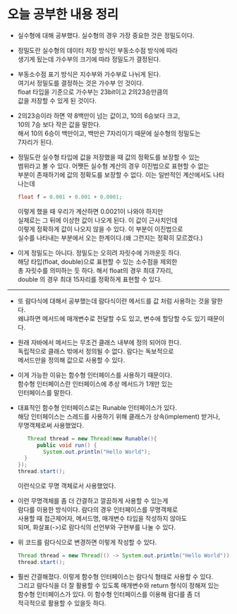 # 오늘 공부한 내용 정리     
* 실수형에 대해 공부했다. 실수형의 경우 가장 중요한 것은 정밀도이다.    
* 정밀도란 실수형의 데이터 저장 방식인 부동소수점 방식에 따라     
  생기게 됬는데 가수부의 크기에 따라 정밀도가 결정된다.     
* 부동소수점 표기 방식은 지수부와 가수부로 나뉘게 된다.     
  여기서 정밀도를 결정하는 것은 가수부 인 것이다.     
  float 타입을 기준으로 가수부는 23bit이고 2의23승만큼의     
  값을 저장할 수 있게 된 것이다.    
* 2의23승이라 하면 약 8백만이 넘는 값이고, 10의 6승보다 크고,    
  10의 7승 보다 작은 값을 말한다.     
  해서 10의 6승이 백만이고, 백만은 7자리이기 때문에 실수형의 정밀도는    
  7자리가 된다.       
* 정밀도란 실수형 타입에 값을 저장했을 때 값의 정확도를 보장할 수 있는      
  범위라고 볼 수 있다. 어쨋든 실수형 계산의 경우 이진법으로 표현할 수 없는    
  부분이 존재하기에 값의 정확도를 보장할 수 없다.
  이는 일반적인 계산에서도 나타나는데      
  ```java
  float f = 0.001 + 0.001 + 0.0001; 
  ```
  이렇게 했을 때 우리가 계산하면 0.0021이 나와야 하지만     
  실제로는 그 뒤에 이상한 값이 나오게 된다. 이 값이 근사치인데    
  이렇게 정확하게 값이 나오지 않을 수 있다. 이 부분이 이진법으로    
  실수를 나타내는 부분에서 오는 한계이다.(왜 그런지는 정확히 모르겠다.)    
  
* 이게 정밀도는 아니다. 정밀도는 오히려 자릿수에 가까운듯 하다.     
  해당 타입(float, double)으로 표현할 수 있는 소수점을 제외한       
  총 자릿수를 의미하는 듯 하다. 해서 float의 경우 최대 7자리,      
  double 의 경우 최대 15자리를 정확하게 표현할 수 있다.     
***
* 또 람다식에 대해서 공부했는데 람다식이란 메서드를 값 처럼 사용하는 것을 말한다.    
  왜냐하면 메서드에 매개변수로 전달할 수도 있고, 변수에 할당할 수도 있기 때문이다.    
  
* 원래 자바에서 메서드는 무조건 클래스 내부에 정의 되어야 한다.    
  독립적으로 클래스 밖에서 정의될 수 없다. 람다는 독보적으로       
  메서드만을 정의해 값으로 사용할 수 있다.     
  
* 이게 가능한 이유는 함수형 인터페이스를 사용하기 때문이다.    
  함수형 인터페이스란 인터페이스에 추상 메서드가 1개만 있는    
  인터페이스를 말한다.     
  
* 대표적인 함수형 인터페이스로는 Runable 인터페이스가 있다.    
  해당 인터페이스는 스레드를 사용하기 위해 클래스가 상속(implement) 받거나,       
  무명객체로써 사용했었다.     
  ```java
     Thread thread = new Thread(new Runable(){
        public void run() {
          System.out.println("Hello World");
    }     
  });      
  thread.start();     
  ```
  이런식으로 무명 객체로서 사용했었다.    
  
* 이런 무명객체를 좀 더 간결하고 깔끔하게 사용할 수 있는게    
  람다를 이용한 방식이다. 람다의 경우 인터페이스를 무명객체로    
  사용할 때 접근제어자, 메서드명, 매개변수 타입을 작성하지 않아도    
  되며, 화살표(->)로 람다식의 선언부와 구현부를 나눌 수 있다.    
  
* 위 코드를 람다식으로 변경하면 이렇게 작성할 수 있다.    
  ```java     
  Thread thread = new Thread(() -> System.out.println("Hello World"));      
  thread.start();
  ```    
* 훨씬 간결해졌다. 이렇게 함수형 인터페이스는 람다식 형태로 사용할 수 있다.     
  그리고 람다식을 더 잘 활용할 수 있도록 매개변수와 return 형식이 정해져 있는    
  함수형 인터페이스가 있다. 이 함수형 인터페이스를 이용해 람다를 좀 더     
  적극적으로 활용할 수 있을듯 하다.     
  
